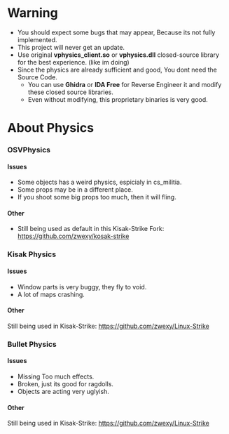 # Warning
* You should expect some bugs that may appear, Because its not fully implemented.
* This project will never get an update.
* Use original **vphysics_client.so** or **vphysics.dll** closed-source library for the best experience. (like im doing)
* Since the physics are already sufficient and good, You dont need the Source Code.
   * You can use **Ghidra** or **IDA Free** for Reverse Engineer it and modify these closed source libraries.
   * Even without modifying, this proprietary binaries is very good.
 
# About Physics

### OSVPhysics

#### Issues
* Some objects has a weird physics, espicialy in cs_militia.
* Some props may be in a different place.
* If you shoot some big props too much, then it will fling.

#### Other
* Still being used as default in this Kisak-Strike Fork: https://github.com/zwexy/kosak-strike

### Kisak Physics

#### Issues
* Window parts is very buggy, they fly to void.
* A lot of maps crashing.

#### Other
Still being used in Kisak-Strike: https://github.com/zwexy/Linux-Strike

### Bullet Physics

#### Issues
* Missing Too much effects.
* Broken, just its good for ragdolls.
* Objects are acting very uglyish.

#### Other
Still being used in Kisak-Strike: https://github.com/zwexy/Linux-Strike
